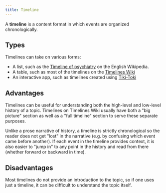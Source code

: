 ```yaml
---
title: Timeline
---
```


A **timeline** is a content format in which events are organized
chronologically.

## Types

Timelines can take on various forms:

- A list, such as the [Timeline of psychiatry](https://en.wikipedia.org/wiki/Timeline_of_psychiatry)
  on the English Wikipedia.
- A table, such as most of the timelines on the [Timelines Wiki](https://timelines.issarice.com/wiki/Main_Page)
- An interactive app, such as timelines created using [Tiki-Toki](https://www.tiki-toki.com/)

## Advantages

Timelines can be useful for understanding both the high-level and low-level
history of a topic. Timelines on Timelines Wiki usually have both a "big
picture" section as well as a "full timeline" section to serve these separate
purposes.

Unlike a prose narrative of history, a timeline is strictly chronological so
the reader does not get "lost" in the narrative (e.g. by confusing which event
came before another). If each event in the timeline provides context, it is
also easier to "jump in" to any point in the history and read from there
(whether forward or backward in time).

## Disadvantages

Most timelines do not provide an introduction to the topic, so if one uses just
a timeline, it can be difficult to understand the topic itself.
